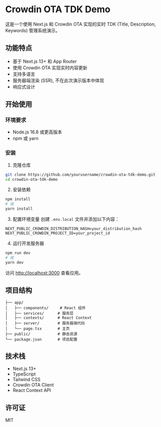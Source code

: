 # Crowdin OTA TDK Demo

这是一个使用 Next.js 和 Crowdin OTA 实现的实时 TDK (Title, Description, Keywords) 管理系统演示。

## 功能特点

- 基于 Next.js 13+ 和 App Router
- 使用 Crowdin OTA 实现实时内容更新
- 支持多语言
- 服务器端渲染 (SSR), 不在此次演示版本中体现
- 响应式设计

## 开始使用

### 环境要求

- Node.js 16.8 或更高版本
- npm 或 yarn

### 安装

1. 克隆仓库
```bash
git clone https://github.com/yourusername/crowdin-ota-tdk-demo.git
cd crowdin-ota-tdk-demo
```

2. 安装依赖
```bash
npm install
# 或
yarn install
```

3. 配置环境变量
创建 `.env.local` 文件并添加以下内容：
```env
NEXT_PUBLIC_CROWDIN_DISTRIBUTION_HASH=your_distribution_hash
NEXT_PUBLIC_CROWDIN_PROJECT_ID=your_project_id
```

4. 运行开发服务器
```bash
npm run dev
# 或
yarn dev
```

访问 [http://localhost:3000](http://localhost:3000) 查看应用。


## 项目结构

```
├── app/
│   ├── components/     # React 组件
│   ├── services/      # 服务层
│   ├── contexts/      # React Context
│   ├── server/        # 服务器端代码
│   └── page.tsx       # 主页
├── public/            # 静态资源
└── package.json       # 项目配置
```

## 技术栈

- Next.js 13+
- TypeScript
- Tailwind CSS
- Crowdin OTA Client
- React Context API

## 许可证

MIT
